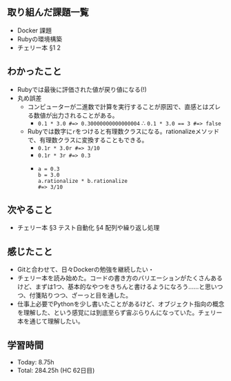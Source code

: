 ## 取り組んだ課題一覧
- Docker 課題
- Rubyの環境構築
- チェリー本 §1 2
## わかったこと
- Rubyでは最後に評価された値が戻り値になる(!)
- 丸め誤差
  - コンピューターが二進数で計算を実行することが原因で、直感とはズレる数値が出力されることがある。
    - `0.1 * 3.0 #=> 0.30000000000000004` ∴ `0.1 * 3.0 == 3 #=> false`
  - Rubyでは数字に`r`をつけると有理数クラスになる。rationalizeメソッドで、有理数クラスに変換することもできる。
    - `0.1r * 3.0r #=> 3/10`
    - `0.1r * 3r #=> 0.3`
    - ```
      a = 0.3
      b = 3.0
      a.rationalize * b.rationalize
      #=> 3/10
      ```    
## 次やること
- チェリー本 §3 テスト自動化 §4 配列や繰り返し処理
## 感じたこと
- Gitと合わせて、日々Dockerの勉強を継続したい・
- チェリー本を読み始めた。コードの書き方のバリエーションがたくさんあるけど、まずは1つ、基本的なやつをきちんと書けるようになろう……と思いつつ、付箋貼りつつ、ざーっと目を通した。
- 仕事上必要でPythonを少し書いたことがあるけど、オブジェクト指向の概念を理解した、という感覚には到底至らず宙ぶらりんになっていた。チェリー本を通じて理解したい。
## 学習時間
- Today: 8.75h
- Total: 284.25h (HC 62日目)
